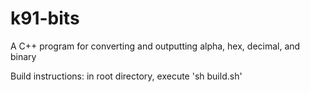 k91-bits
========

A C++ program for converting and outputting alpha, hex, decimal, and binary

Build instructions: in root directory, execute 'sh build.sh'

